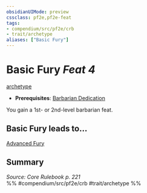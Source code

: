 ```yaml
---
obsidianUIMode: preview
cssclass: pf2e,pf2e-feat
tags:
- compendium/src/pf2e/crb
- trait/archetype
aliases: ["Basic Fury"]
---
```

# Basic Fury  *Feat 4*  
[archetype](../../Rules/traits/archetype.md)  

- **Prerequisites**: [Barbarian Dedication](barbarian-dedication.md)

You gain a 1st- or 2nd-level barbarian feat.

## Basic Fury leads to...

[Advanced Fury](advanced-fury.md)

## Summary

*Source: Core Rulebook p. 221*  
%% #compendium/src/pf2e/crb #trait/archetype %%